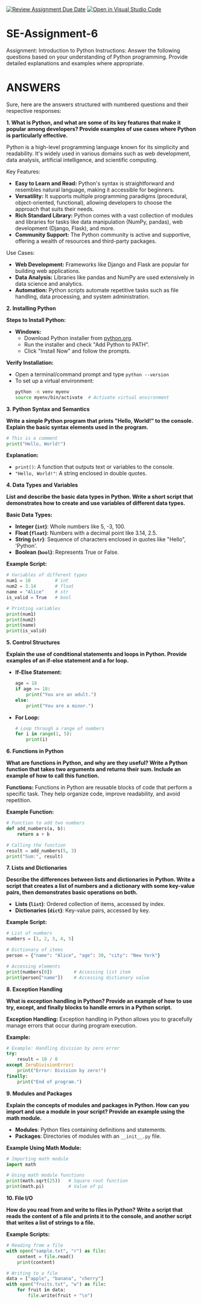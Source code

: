 [![Review Assignment Due Date](https://classroom.github.com/assets/deadline-readme-button-22041afd0340ce965d47ae6ef1cefeee28c7c493a6346c4f15d667ab976d596c.svg)](https://classroom.github.com/a/WfNmjXUk)
[![Open in Visual Studio Code](https://classroom.github.com/assets/open-in-vscode-2e0aaae1b6195c2367325f4f02e2d04e9abb55f0b24a779b69b11b9e10269abc.svg)](https://classroom.github.com/online_ide?assignment_repo_id=15410463&assignment_repo_type=AssignmentRepo)
# SE-Assignment-6
 Assignment: Introduction to Python
Instructions:
Answer the following questions based on your understanding of Python programming. Provide detailed explanations and examples where appropriate.

# ANSWERS

Sure, here are the answers structured with numbered questions and their respective responses:

**1. What is Python, and what are some of its key features that make it popular among developers? Provide examples of use cases where Python is particularly effective.**

Python is a high-level programming language known for its simplicity and readability. It's widely used in various domains such as web development, data analysis, artificial intelligence, and scientific computing.

Key Features:
- **Easy to Learn and Read:** Python's syntax is straightforward and resembles natural language, making it accessible for beginners.
- **Versatility:** It supports multiple programming paradigms (procedural, object-oriented, functional), allowing developers to choose the approach that suits their needs.
- **Rich Standard Library:** Python comes with a vast collection of modules and libraries for tasks like data manipulation (NumPy, pandas), web development (Django, Flask), and more.
- **Community Support:** The Python community is active and supportive, offering a wealth of resources and third-party packages.

Use Cases:
- **Web Development:** Frameworks like Django and Flask are popular for building web applications.
- **Data Analysis:** Libraries like pandas and NumPy are used extensively in data science and analytics.
- **Automation:** Python scripts automate repetitive tasks such as file handling, data processing, and system administration.

**2. Installing Python**

**Steps to Install Python:**
- **Windows:**
   - Download Python installer from [python.org](https://www.python.org/downloads/windows/).
   - Run the installer and check "Add Python to PATH".
   - Click "Install Now" and follow the prompts.

**Verify Installation:**
- Open a terminal/command prompt and type `python --version`
- To set up a virtual environment:
  ```bash
  python -m venv myenv
  source myenv/bin/activate  # Activate virtual environment
  ```

**3. Python Syntax and Semantics**

**Write a simple Python program that prints "Hello, World!" to the console. Explain the basic syntax elements used in the program.**

```python
# This is a comment
print("Hello, World!")
```

**Explanation:**
- `print()`: A function that outputs text or variables to the console.
- `"Hello, World!"`: A string enclosed in double quotes.

**4. Data Types and Variables**

**List and describe the basic data types in Python. Write a short script that demonstrates how to create and use variables of different data types.**

**Basic Data Types:**
- **Integer (`int`)**: Whole numbers like 5, -3, 100.
- **Float (`float`)**: Numbers with a decimal point like 3.14, 2.5.
- **String (`str`)**: Sequence of characters enclosed in quotes like "Hello", 'Python'.
- **Boolean (`bool`)**: Represents True or False.

**Example Script:**
```python
# Variables of different types
num1 = 10         # int
num2 = 3.14       # float
name = "Alice"    # str
is_valid = True   # bool

# Printing variables
print(num1)
print(num2)
print(name)
print(is_valid)
```

**5. Control Structures**

**Explain the use of conditional statements and loops in Python. Provide examples of an if-else statement and a for loop.**

- **If-Else Statement:**
  ```python
  age = 18
  if age >= 18:
      print("You are an adult.")
  else:
      print("You are a minor.")
  ```

- **For Loop:**
  ```python
  # Loop through a range of numbers
  for i in range(1, 5):
      print(i)
  ```

**6. Functions in Python**

**What are functions in Python, and why are they useful? Write a Python function that takes two arguments and returns their sum. Include an example of how to call this function.**

**Functions:**
Functions in Python are reusable blocks of code that perform a specific task. They help organize code, improve readability, and avoid repetition.

**Example Function:**
```python
# Function to add two numbers
def add_numbers(a, b):
    return a + b

# Calling the function
result = add_numbers(5, 3)
print("Sum:", result)
```

**7. Lists and Dictionaries**

**Describe the differences between lists and dictionaries in Python. Write a script that creates a list of numbers and a dictionary with some key-value pairs, then demonstrates basic operations on both.**

- **Lists (`list`)**: Ordered collection of items, accessed by index.
- **Dictionaries (`dict`)**: Key-value pairs, accessed by key.

**Example Script:**
```python
# List of numbers
numbers = [1, 2, 3, 4, 5]

# Dictionary of items
person = {"name": "Alice", "age": 30, "city": "New York"}

# Accessing elements
print(numbers[0])        # Accessing list item
print(person["name"])    # Accessing dictionary value
```

**8. Exception Handling**

**What is exception handling in Python? Provide an example of how to use try, except, and finally blocks to handle errors in a Python script.**

**Exception Handling:**
Exception handling in Python allows you to gracefully manage errors that occur during program execution.

**Example:**
```python
# Example: Handling division by zero error
try:
    result = 10 / 0
except ZeroDivisionError:
    print("Error: Division by zero!")
finally:
    print("End of program.")
```

**9. Modules and Packages**

**Explain the concepts of modules and packages in Python. How can you import and use a module in your script? Provide an example using the math module.**

- **Modules**: Python files containing definitions and statements.
- **Packages**: Directories of modules with an `__init__.py` file.

**Example Using Math Module:**
```python
# Importing math module
import math

# Using math module functions
print(math.sqrt(25))   # Square root function
print(math.pi)         # Value of pi
```

**10. File I/O**

**How do you read from and write to files in Python? Write a script that reads the content of a file and prints it to the console, and another script that writes a list of strings to a file.**

**Example Scripts:**
```python
# Reading from a file
with open("sample.txt", "r") as file:
    content = file.read()
    print(content)

# Writing to a file
data = ["apple", "banana", "cherry"]
with open("fruits.txt", "w") as file:
    for fruit in data:
        file.write(fruit + "\n")
```
